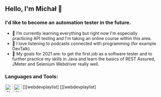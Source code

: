## Hello, I'm Michał 👋

### I'd like to become an automation tester in the future.

- 🌱 I’m currently learning everything but right now I'm especially practicing API testing and I'm taking an online course within this area.
- 🌱 I love listening to podcasts connected with programming (for example DevTalk).
- 🌱 My goals for 2021 are: to get the first job as a software tester and to further practice my skills in Java and learn the basics of REST Assured, JMeter and Selenium Webdriver really well.

### Languages and Tools:

[<img align="left" alt="Java" width="26px" src="https://zapodaj.net/images/22219e0523db3.png" />][webdevplaylist]
[<img align="left" alt="Java" width="26px" src="https://zapodaj.net/images/ca16c2d73c965.png" />][webdevplaylist]
